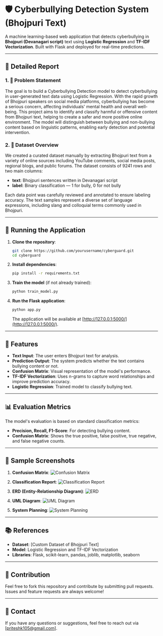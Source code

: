 # 🛡️ Cyberbullying Detection System (Bhojpuri Text)

A machine learning-based web application that detects cyberbullying in **Bhojpuri (Devanagari script)** text using **Logistic Regression** and **TF-IDF Vectorization**. Built with Flask and deployed for real-time predictions.

---

## 📘 Detailed Report

### 1. 🧠 Problem Statement

The goal is to build a Cyberbullying Detection model to detect cyberbullying in user-generated text data using Logistic Regression. With the rapid growth of Bhojpuri speakers on social media platforms, cyberbullying has become a serious concern, affecting individuals' mental health and overall well-being. This project aims to identify and classify harmful or offensive content from Bhojpuri text, helping to create a safer and more positive online environment. The model will distinguish between bullying and non-bullying content based on linguistic patterns, enabling early detection and potential intervention.

### 2. 📂 Dataset Overview

We created a curated dataset manually by extracting Bhojpuri text from a variety of online sources including YouTube comments, social media posts, regional blogs, and public forums. The dataset consists of 9241 rows and two main columns:

- **text**: Bhojpuri sentences written in Devanagari script
- **label**: Binary classification — 1 for bully, 0 for not bully

Each data point was carefully reviewed and annotated to ensure labeling accuracy. The text samples represent a diverse set of language expressions, including slang and colloquial terms commonly used in Bhojpuri.

---

## 🚀 Running the Application

1. **Clone the repository**:
    ```bash
    git clone https://github.com/yourusername/cyberguard.git
    cd cyberguard
    ```

2. **Install dependencies**:
    ```bash
    pip install -r requirements.txt
    ```

3. **Train the model** (if not already trained):
    ```bash
    python train_model.py
    ```

4. **Run the Flask application**:
    ```bash
    python app.py
    ```

    The application will be available at [http://127.0.0.1:5000/](http://127.0.0.1:5000/).

---

## 🔧 Features

- **Text Input**: The user enters Bhojpuri text for analysis.
- **Prediction Output**: The system predicts whether the text contains bullying content or not.
- **Confusion Matrix**: Visual representation of the model's performance.
- **TF-IDF Vectorization**: Uses n-grams to capture word relationships and improve prediction accuracy.
- **Logistic Regression**: Trained model to classify bullying text.

---

## 📊 Evaluation Metrics

The model's evaluation is based on standard classification metrics:

- **Precision, Recall, F1-Score**: For detecting bullying content.
- **Confusion Matrix**: Shows the true positive, false positive, true negative, and false negative counts.

---

## 📸 Sample Screenshots

1. **Confusion Matrix**:
   ![Confusion Matrix](model/lr/confusion_matrix.png)

2. **Classification Report**:
   ![Classification Report](model/lr/classification_report.png)

3. **ERD (Entity-Relationship Diagram)**:
   ![ERD](model/lr/erd_cyberbullying_detection.png)

4. **UML Diagram**:
   ![UML Diagram](model/lr/uml.png)

5. **System Planning**:
   ![System Planning](model/lr/system%20planning.png)

---

## 📚 References

- **Dataset**: [Custom Dataset of Bhojpuri Text]
- **Model**: Logistic Regression and TF-IDF Vectorization
- **Libraries**: Flask, scikit-learn, pandas, joblib, matplotlib, seaborn

---

## 🤝 Contribution

Feel free to fork this repository and contribute by submitting pull requests. Issues and feature requests are always welcome!

---

## 📧 Contact

If you have any questions or suggestions, feel free to reach out via [priteshk105@gmail.com].
